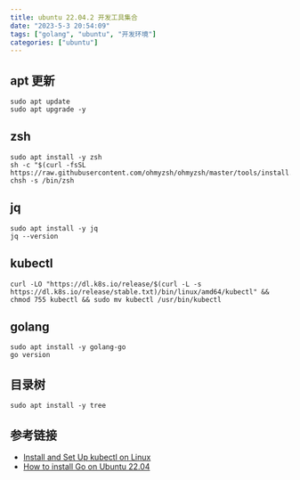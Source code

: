 ```yaml
---
title: ubuntu 22.04.2 开发工具集合
date: "2023-5-3 20:54:09"
tags: ["golang", "ubuntu", "开发环境"]
categories: ["ubuntu"]
---
```


## apt 更新

```shell
sudo apt update
sudo apt upgrade -y
```

## zsh

```shell
sudo apt install -y zsh
sh -c "$(curl -fsSL https://raw.githubusercontent.com/ohmyzsh/ohmyzsh/master/tools/install.sh)"
chsh -s /bin/zsh
```

## jq

```shell
sudo apt install -y jq
jq --version
```

## kubectl

```shell
curl -LO "https://dl.k8s.io/release/$(curl -L -s https://dl.k8s.io/release/stable.txt)/bin/linux/amd64/kubectl" && chmod 755 kubectl && sudo mv kubectl /usr/bin/kubectl
```

## golang

```shell
sudo apt install -y golang-go
go version
```

## 目录树

```shell
sudo apt install -y tree
```

## 参考链接

- [Install and Set Up kubectl on Linux](https://kubernetes.io/docs/tasks/tools/install-kubectl-linux/)
- [How to install Go on Ubuntu 22.04](https://www.fosslinux.com/68795/install-go-on-ubuntu.htm)
